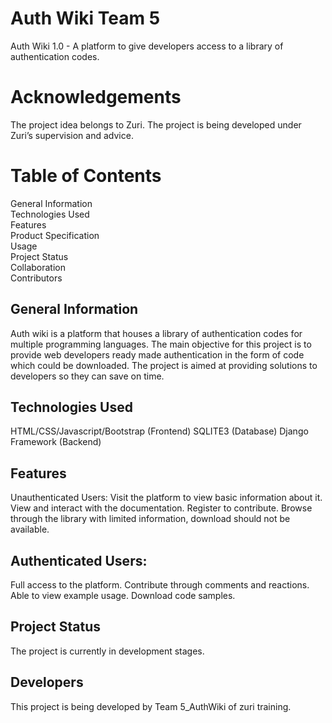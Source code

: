
# Auth Wiki Team 5
Auth Wiki 1.0 - A platform to give developers access to a library of authentication codes.


# Acknowledgements
The project idea belongs to Zuri. The project is being developed under Zuri’s supervision and advice.

# Table of Contents
General Information <br />
Technologies Used <br />
Features <br />
Product Specification <br />
Usage <br />
Project Status <br />
Collaboration <br />
Contributors <br />

## General Information
Auth wiki is a platform that houses a library of authentication codes for multiple programming languages. 
The main objective for this project is to provide web developers ready made authentication in the form of code which could be downloaded.
The project is aimed at providing solutions to developers so they can save on time.

## Technologies Used
HTML/CSS/Javascript/Bootstrap (Frontend)
SQLITE3 (Database)
Django Framework (Backend)

## Features
Unauthenticated Users:
Visit the platform to view basic information about it.
View and interact with the documentation.
Register to contribute.
Browse through the library with limited information, download should not be available.

## Authenticated Users:
Full access to the platform.
Contribute through comments and reactions.
Able to view example usage.
Download code samples.


## Project Status
The project is currently in development stages.


## Developers
This project is being developed by Team 5_AuthWiki of zuri training.
